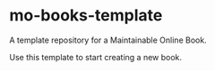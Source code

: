 # mo-books-template
A template repository for a Maintainable Online Book.

Use this template to start creating a new book.
